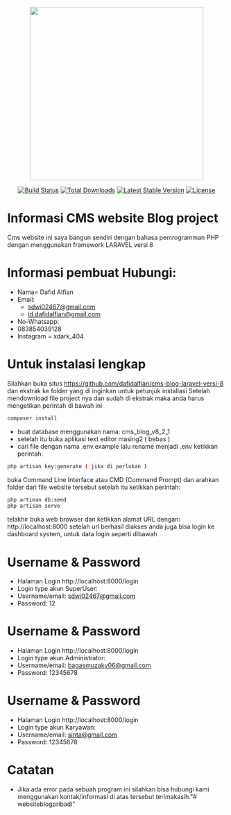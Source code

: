 <p align="center"><a href="https://laravel.com" target="_blank"><img src="https://raw.githubusercontent.com/laravel/art/master/logo-lockup/5%20SVG/2%20CMYK/1%20Full%20Color/laravel-logolockup-cmyk-red.svg" width="400"></a></p>

<p align="center">
<a href="https://travis-ci.org/laravel/framework"><img src="https://travis-ci.org/laravel/framework.svg" alt="Build Status"></a>
<a href="https://packagist.org/packages/laravel/framework"><img src="https://poser.pugx.org/laravel/framework/d/total.svg" alt="Total Downloads"></a>
<a href="https://packagist.org/packages/laravel/framework"><img src="https://poser.pugx.org/laravel/framework/v/stable.svg" alt="Latest Stable Version"></a>
<a href="https://packagist.org/packages/laravel/framework"><img src="https://poser.pugx.org/laravel/framework/license.svg" alt="License"></a>
</p>

# Informasi CMS website Blog project
Cms website ini saya bangun sendiri dengan bahasa pemrogramman PHP dengan menggunakan framework LARAVEL versi 8



# Informasi pembuat Hubungi:
- Nama= Dafid Alfian
- Email:
    * sdwi02467@gmail.com
    * id.dafidalfian@gmail.com
- No-Whatsapp:
- 083854039128
- Instagram = xdark_404

# Untuk instalasi lengkap 
Silahkan buka situs https://github.com/dafidalfian/cms-blog-laravel-versi-8
dan ekstrak ke folder yang di inginkan untuk petunjuk installasi
Setelah mendownload file project nya dan sudah di ekstrak maka anda harus mengetikan perintah di bawah ini
```bash
composer install
``` 
- buat database menggunakan nama: cms_blog_v8_2_1
- setelah itu buka aplikasi text editor masing2 ( bebas )
- cari file dengan nama .env.example lalu rename menjadi .env
ketikkan perintah:
```bash
php artisan key:generate ( jika di perlukan )
```
buka Command Line Interface atau CMD (Command Prompt) dan arahkan folder dari file website tersebut
setelah itu ketikkan perintah:
```bash
php artiean db:seed
php artisan serve
```
telakhir buka web browser dan ketikkan alamat URL dengan: http://localhost:8000
setelah url berhasil diakses anda juga bisa login ke dashboard system, untuk data login seperti dibawah

# Username & Password
- Halaman Login http://localhost:8000/login
- Login type akun SuperUser:
- Username/email: sdwi02467@gmail.com
- Password: 12

# Username & Password
- Halaman Login http://localhost:8000/login
- Login type akun Administrator:
- Username/email: bagasmuzaky06@gmail.com
- Password: 12345678

# Username & Password
- Halaman Login http://localhost:8000/login
- Login type akun Karyawan:
- Username/email: sinta@gmail.com
- Password: 12345678

# Catatan
- Jika ada error pada sebuah program ini silahkan bisa hubungi kami menggunakan kontak/informasi di atas tersebut terimakasih."# websiteblogpribadi" 
